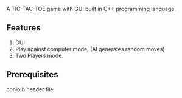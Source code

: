 
A TIC-TAC-TOE game with GUI built in C++ programming language.
## Features
  1. GUI
  2. Play against computer mode. (AI generates random moves)
  3. Two Players mode.
## Prerequisites
conio.h header file
